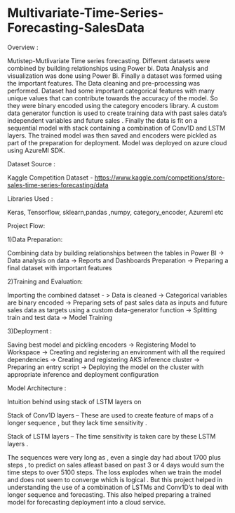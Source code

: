 # Multivariate-Time-Series-Forecasting-SalesData


Overview :

Mutistep-Mutlivariate Time series forecasting. Different datasets were combined by building relationships using Power bi. Data Analysis and visualization was done using Power Bi. Finally a dataset was formed using the important features. The Data cleaning and pre-processing was performed. Dataset had some important categorical features with many unique values that can contribute towards the accuracy of the model. So they were binary encoded using the category encoders library. A custom data generator function is used to create training data with past sales data’s independent variables and future sales . Finally the data is fit on a sequential model with stack containing a combination of Conv1D and LSTM layers. The trained model was then saved and encoders were pickled as part of the preparation for deployment. Model was deployed on azure cloud using AzureMl SDK.

Dataset Source :

Kaggle Competition Dataset - https://www.kaggle.com/competitions/store-sales-time-series-forecasting/data

Libraries Used :

Keras, Tensorflow, sklearn,pandas ,numpy, category_encoder, Azureml etc 

Project Flow:

1)Data Preparation:

Combining data by building relationships between the tables in Power BI -> Data analysis on data -> Reports and Dashboards Preparation -> Preparing a final dataset with important features 

2)Training and Evaluation:

Importing the combined dataset - > Data is cleaned -> Categorical variables are binary encoded -> Preparing sets of past sales data as inputs and future sales data as targets using a custom data-generator function -> Splitting train and test data -> Model Training 

3)Deployment :

Saving best model and pickling encoders -> Registering Model to Workspace -> Creating and registering an environment with all the required dependencies -> Creating and registering AKS inference cluster -> Preparing an entry script -> Deploying the model on the cluster with appropriate inference and deployment configuration

Model Architecture :

Intuition behind using stack of LSTM layers on 

Stack of Conv1D layers – These are used to create feature of maps of a longer sequence , but they lack time sensitivity .

Stack of LSTM layers – The time sensitivity is taken care by these LSTM layers .

The sequences were very long as , even a single day had about 1700 plus steps , to predict on sales atleast based on past 3 or 4 days would sum the time steps to over 5100 steps. The loss explodes when we train the model and does not seem to converge which is logical .
But this project helped in understanding the use of a combination of  LSTMs and Conv1D’s to deal with longer sequence and forecasting. This also helped preparing a trained model for forecasting deployment into a cloud service.



